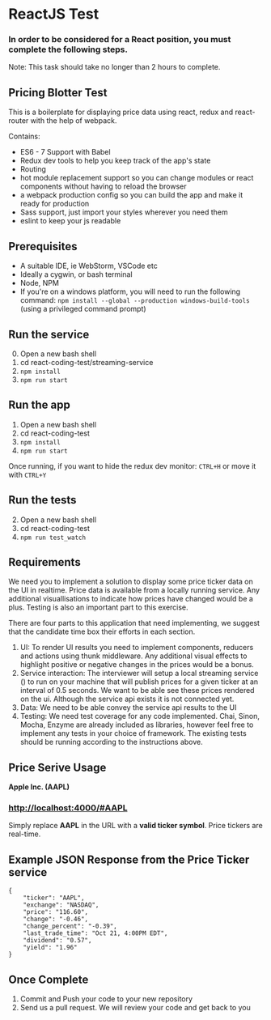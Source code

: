 # ReactJS Test
### In order to be considered for a React position, you must complete the following steps.
Note: This task should take no longer than 2 hours to complete.


## Pricing Blotter Test
This is a boilerplate for displaying price data using react, redux and react-router with the help of webpack.

Contains: 

* ES6 - 7 Support with Babel
* Redux dev tools to help you keep track of the app's state
* Routing
* hot module replacement support so you can change modules or react components without having to reload the browser
* a webpack production config so you can build the app and make it ready for production
* Sass support, just import your styles wherever you need them
* eslint to keep your js readable

## Prerequisites
* A suitable IDE, ie WebStorm, VSCode etc
* Ideally a cygwin, or bash terminal
* Node, NPM
* If you're on a windows platform, you will need to run the following command: ``npm install --global --production windows-build-tools`` (using a privileged command prompt)

## Run the service
0. Open a new bash shell
0. cd react-coding-test/streaming-service
0. ```npm install```
0. ```npm run start```

## Run the app
1. Open a new bash shell
1. cd react-coding-test
1. ```npm install```
1. ```npm run start```

Once running, if you want to hide the redux dev monitor: ```CTRL+H``` or move it with ```CTRL+Y```


## Run the tests
2. Open a new bash shell
2. cd react-coding-test
2. ```npm run test_watch```

## Requirements

We need you to implement a solution to display some price ticker data on the UI in realtime. Price data is available from a locally running service. Any additional visuallisations to indicate how prices have changed would be a plus. Testing is also an important part to this exercise.

There are four parts to this application that need implementing, we suggest that the candidate time box their efforts in each section.

1. UI:
    To render UI results you need to implement components, reducers and actions using thunk middleware.
    Any additional visual effects to highlight positive or negative changes in the prices would be a bonus.
2. Service interaction:
    The interviewer will setup a local streaming service () to run on your machine that will publish prices for a given ticker at an interval of 0.5 seconds. We want to be able see these prices rendered on the ui. Although the service api exists it is not connected yet.
3. Data:
    We need to be able convey the service api results to the UI
4. Testing:
    We need test coverage for any code implemented. Chai, Sinon, Mocha, Enzyme are already included as libraries, however feel free to implement any tests in your choice of framework. The existing tests should be running according to the instructions above.

## Price Serive Usage

**Apple Inc. (AAPL)**
### <http://localhost:4000/#AAPL>

Simply replace **AAPL** in the URL with a **valid ticker symbol**. Price tickers are real-time.

## Example JSON Response from the Price Ticker service

    {
        "ticker": "AAPL",
        "exchange": "NASDAQ",
        "price": "116.60",
        "change": "-0.46",
        "change_percent": "-0.39",
        "last_trade_time": "Oct 21, 4:00PM EDT",
        "dividend": "0.57",
        "yield": "1.96"
    }

## Once Complete
1. Commit and Push your code to your new repository
2. Send us a pull request. We will review your code and get back to you
